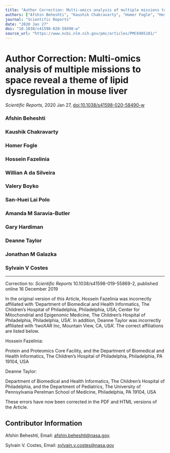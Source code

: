 ```yaml
---
title: "Author Correction: Multi-omics analysis of multiple missions to space reveal a theme of lipid dysregulation in mouse liver"
authors: ["Afshin Beheshti", "Kaushik Chakravarty", "Homer Fogle", "Hossein Fazelinia", "Willian A da Silveira", "Valery Boyko", "San-Huei Lai Polo", "Amanda M Saravia-Butler", "Gary Hardiman", "Deanne Taylor", "Jonathan M Galazka", "Sylvain V Costes"]
journal: "Scientific Reports"
date: "2020 Jan 27"
doi: "10.1038/s41598-020-58490-w"
source_url: "https://www.ncbi.nlm.nih.gov/pmc/articles/PMC6985101/"
---
```


# Author Correction: Multi-omics analysis of multiple missions to space reveal a theme of lipid dysregulation in mouse liver

*Scientific Reports*, 2020 Jan 27, [doi:10.1038/s41598-020-58490-w](https://doi.org/10.1038/s41598-020-58490-w)

### Afshin Beheshti
### Kaushik Chakravarty
### Homer Fogle
### Hossein Fazelinia
### Willian A da Silveira
### Valery Boyko
### San-Huei Lai Polo
### Amanda M Saravia-Butler
### Gary Hardiman
### Deanne Taylor
### Jonathan M Galazka
### Sylvain V Costes

* * *

Correction to: _Scientific Reports_ 10.1038/s41598-019-55869-2, published online 16 December 2019

In the original version of this Article, Hossein Fazelinia was incorrectly affiliated with ‘Department of Biomedical and Health Informatics, The Children’s Hospital of Philadelphia, Philadelphia, USA; Center for Mitochondrial and Epigenomic Medicine, The Children’s Hospital of Philadelphia, Philadelphia, USA’. In addition, Deanne Taylor was incorrectly affiliated with ‘twoXAR Inc, Mountain View, CA, USA’. The correct affiliations are listed below.

Hossein Fazelinia:

Protein and Proteomics Core Facility, and the Department of Biomedical and Health Informatics, The Children’s Hospital of Philadelphia, Philadelphia, PA 19104, USA

Deanne Taylor:

Department of Biomedical and Health Informatics, The Children’s Hospital of Philadelphia, and the Department of Pediatrics, The University of Pennsylvania Perelman School of Medicine, Philadelphia, PA 19104, USA

These errors have now been corrected in the PDF and HTML versions of the Article.

## Contributor Information

Afshin Beheshti, Email: afshin.beheshti@nasa.gov.

Sylvain V. Costes, Email: sylvain.v.costes@nasa.gov